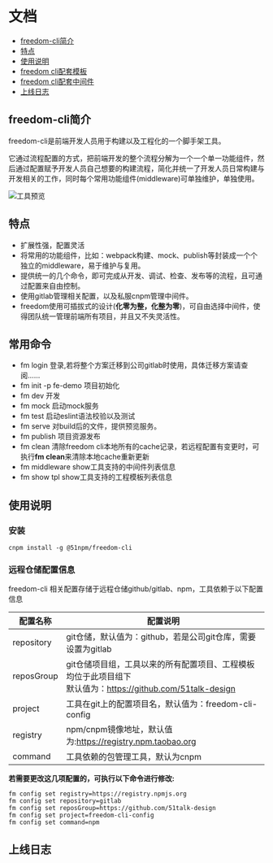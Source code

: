 # 文档

- [freedom-cli简介](#freedom-cli简介)
- [特点](#特点)
- [使用说明](#使用说明)
- [freedom cli配套模板](#freedom-cli配套模板)
- [freedom cli配套中间件](#freedom-cli配套中间件)
- [上线日志](#上线日志)

## freedom-cli简介

freedom-cli是前端开发人员用于构建以及工程化的一个脚手架工具。

它通过流程配置的方式，把前端开发的整个流程分解为一个一个单一功能组件，然后通过配置赋予开发人员自己想要的构建流程，简化并统一了开发人员日常构建与开发相关的工作，同时每个常用功能组件(middleware)可单独维护，单独使用。

![工具预览](//cdn.51talk.com/apollo/images/db894e071ce69815d4ca2976930de498.jpg)

## 特点
- 扩展性强，配置灵活
- 将常用的功能组件，比如：webpack构建、mock、publish等封装成一个个独立的middleware，易于维护与复用。
- 提供统一的几个命令，即可完成从开发、调试、检查、发布等的流程，且可通过配置来自由控制。
- 使用gitlab管理相关配置，以及私服cnpm管理中间件。
- freedom使用可插拔式的设计(**化零为整，化整为零**)，可自由选择中间件，使得团队统一管理前端所有项目，并且又不失灵活性。

## 常用命令
- fm login                      登录,若将整个方案迁移到公司gitlab时使用，具体迁移方案请查阅......
- fm init -p fe-demo    项目初始化
- fm dev                        开发
- fm mock                     启动mock服务
- fm test                        启动eslint语法校验以及测试
- fm serve                     对build后的文件，提供预览服务。
- fm publish                  项目资源发布
- fm clean                      清除freedom cli本地所有的cache记录，若远程配置有变更时，可执行**fm clean**来清除本地cache重新更新
- fm middleware          show工具支持的中间件列表信息
- fm show tpl                show工具支持的工程模板列表信息

## 使用说明

### 安装
`cnpm install -g @51npm/freedom-cli`

### 远程仓储配置信息
freedom-cli 相关配置存储于远程仓储github/gitlab、npm，工具依赖于以下配置信息

| 配置名称   | 配置说明                                                     |
| ---------- | ------------------------------------------------------------ |
| repository | git仓储，默认值为：github，若是公司git仓库，需要设置为gitlab |
| reposGroup | git仓储项目组，工具以来的所有配置项目、工程模板均位于此项目组下<br/>默认值为：https://github.com/51talk-design |
| project    | 工具在git上的配置项目名，默认值为：freedom-cli-config        |
| registry   | npm/cnpm镜像地址，默认值为:https://registry.npm.taobao.org   |
| command    | 工具依赖的包管理工具，默认为cnpm                             |

**若需要更改这几项配置的，可执行以下命令进行修改:**

```
fm config set registry=https://registry.npmjs.org
fm config set repository=gitlab
fm config set reposGroup=https://github.com/51talk-design
fm config set project=freedom-cli-config
fm config set command=npm
```

## 上线日志


